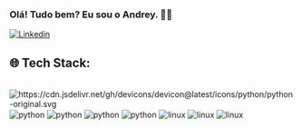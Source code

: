 
### Olá! Tudo bem? Eu sou o Andrey. 🙋‍♂️

[![Linkedin](https://img.shields.io/badge/LinkedIn-0077B5?style=for-the-badge&logo=linkedin&logoColor=white)](www.linkedin.com/in/andreydeveloper)


## 🌐  Tech Stack:

<div style="display: inline_black"><br>
    <img align="center" alt="https://cdn.jsdelivr.net/gh/devicons/devicon@latest/icons/python/python-original.svg"  />
<img align="center" alt="python" src="https://img.shields.io/badge/C%2B%2B-00599C?style=for-the-badge&logo=c%2B%2B&logoColor=white"  />
<img align="center" alt="python" src="https://img.shields.io/badge/Lua-2C2D72?style=for-the-badge&logo=lua&logoColor=white"  />
<img align="center" alt="python" src="https://img.shields.io/badge/MySQL-00000F?style=for-the-badge&logo=mysql&logoColor=white"  />
<img align="center" alt="python" src="https://img.shields.io/badge/Linux-000?style=for-the-badge&logo=linux&logoColor=FCC624"  />
<img align="center" alt="linux" src="https://img.shields.io/badge/Kali-268BEE?style=for-the-badge&logo=kalilinux&logoColor=white"  />
<img align="center" alt="linux" src="https://img.shields.io/badge/Linux%20Mint-87CF3E?style=for-the-badge&logo=Linux%20Mint&logoColor=white"  />
<img align="center" alt="linux" src="https://img.shields.io/badge/Debian-D70A53?style=for-the-badge&logo=debian&logoColor=white"  />
</div>

